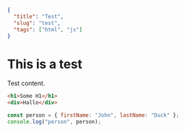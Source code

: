 ```json
{
  "title": "Test",
  "slug": "test",
  "tags": ["html", "js"]
}
```

# This is a test

Test content.

```html
<h1>Some H1</h1>
<div>Hallo</div>
```

```js
const person = { firstName: "John", lastName: "Duck" };
console.log("person", person);
```
